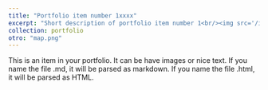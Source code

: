 ```yaml
---
title: "Portfolio item number 1xxxx"
excerpt: "Short description of portfolio item number 1<br/><img src='/images/500x300.png'>"
collection: portfolio
otro: "map.png"
---
```


This is an item in your portfolio. It can be have images or nice text. If you name the file .md, it will be parsed as markdown. If you name the file .html, it will be parsed as HTML. 